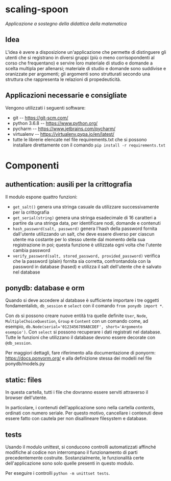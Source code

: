 scaling-spoon
=============
_Applicazione a sostegno della didattica della matematica_

## Idea
L'idea è avere a disposizione un'applicazione che permette di distinguere gli utenti che si registrano in diversi gruppi (più o meno corrisopondenti al corso che frequentano) e servire loro materiale di studio e domande a scelta multipla per allenarsi; materiale di studio e domande sono suddivise e oranizzate per argomenti; gli argomenti sono strutturati secondo una struttura che rappresenta le relazioni di propedeuticità.

## Applicazioni necessarie e consigliate
Vengono utilizzati i seguenti software:
 * git -- https://git-scm.com/
 * python 3.6.8 -- https://www.python.org/
 * pycharm -- https://www.jetbrains.com/pycharm/
 * virtualenv -- https://virtualenv.pypa.io/en/latest/
 * tutte le librerie elencate nel file requirements.txt che si possono installare direttamente con il comando `pip install -r requirements.txt`
 
# Componenti

## authentication: ausili per la crittografia
Il modulo espone quattro funzioni:
 * `get_salt()` genera una stringa casuale da utilizzare successivamente per la crittografia
 * `get_serial(string)` genera una stringa esadecimale di 16 caratteri a partire da una stringa data, per identificare nodi, domande e contenuti
 * `hash_password(salt, password)` genera l'hash della password fornita dall'utente utilizzando un salt, che deve essere diverso per ciascun utente ma costante per lo stesso utente dal momento della sua registrazione in poi; questa funzione è utilizzata ogni volta che l'utente cambia password
 * `verify_password(salt, stored_password, provided_password)` verifica che la password (plain) fornita sia corretta, confrontandola con la password in database (hased) e utilizza il salt dell'utente che è salvato nel database

## ponydb: database e orm
Quando si deve accedere al database è sufficiente importare i tre oggetti fondamentali`db`, `db_session` e `select` con il comando `from ponydb import *`.

Con `db` si possono creare nuove entità tra quelle definite `User`, `Node`, `MultipleChoiceQuestion`, `Group` e `Content` con un comando come, ad esempio, `db.Node(serial='0123456789ABCDEF', short='Argomento esempio')`. Con `select` si possono recuperare i dati registrati nel database. Tutte le funzioni che utilizzano il database devono essere decorate con `@db_session`.

Per maggiori dettagli, fare riferimento alla documentazione di ponyorm: https://docs.ponyorm.org/ e alla definizione stessa dei modelli nel file ponydb/models.py 

## static: files
In questa cartella, tutti i file che dovranno essere serviti attraverso il browser dell'utente.

In particolare, i contenuti dell'applicazione sono nella cartella _contents_, ordinati con numero seriale. Per questo motivo, cancellare i contenuti deve essere fatto con cautela per non disallineare filesystem e database.

## tests
Usando il modulo unittest, si conducono controlli automatizzati affinché modifiche al codice non interrompano il funzionamento di parti precedentemente costruite. Sostanzialmente, le funzionalità certe dell'applicazione sono solo quelle presenti in questo modulo.

Per eseguire i controlli `python -m unittset tests`.